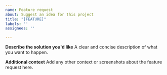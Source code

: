 ```yaml
---
name: Feature request
about: Suggest an idea for this project
title: "[FEATURE]"
labels: ''
assignees: ''

---
```


**Describe the solution you'd like**
A clear and concise description of what you want to happen.

**Additional context**
Add any other context or screenshots about the feature request here.

